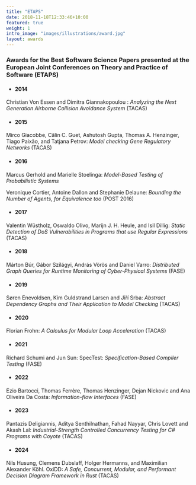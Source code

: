 ```yaml
---
title: "ETAPS"
date: 2018-11-18T12:33:46+10:00
featured: true
weight: 1
intro_image: "images/illustrations/award.jpg"
layout: awards
---
```


### Awards for the Best Software Science Papers presented at the European Joint Conferences on Theory and Practice of Software (ETAPS)


<style>
  .ident{
    margin-left:19px;
    margin-top:17px;
    margin-bottom:18px;
  }
</style>

- ####  2014

Christian Von Essen and Dimitra Giannakopoulou :  <i> Analyzing the Next Generation Airborne Collision Avoidance  System</i> (TACAS) 

- ####   2015

Mirco Giacobbe, Călin C. Guet, Ashutosh Gupta, Thomas A. Henzinger, Tiago Paixão, and Tatjana Petrov: <i> Model   checking Gene Regulatory Networks</i> (TACAS) 

- ####  2016

Marcus Gerhold and Marielle Stoelinga: <i> Model-Based Testing of Probabilistic Systems</i> 

Veronique Cortier, Antoine Dallon and Stephanie Delaune: <i> Bounding the Number of Agents, for Equivalence too</i> (POST 2016) 

- ####   2017

Valentin Wüstholz, Oswaldo Olivo, Marijn J. H. Heule, and Isil Dillig:  <i>Static Detection of DoS    Vulnerabilities in Programs that use Regular Expressions</i> (TACAS) 

- ####   2018

Márton Búr, Gábor Szilágyi, András Vörös and Daniel Varro: <i> Distributed Graph Queries for Runtime Monitoring of Cyber-Physical Systems</i> (FASE) 

- ####   2019

Søren Enevoldsen, Kim Guldstrand Larsen and Jiří Srba:<i> Abstract Dependency Graphs and Their Application to Model Checking</i> (TACAS) 

- ####   2020

Florian Frohn: <i> A Calculus for Modular Loop Acceleration</i> (TACAS) 

- ####   2021

Richard Schumi and Jun Sun: SpecTest:  <i>Specification-Based Compiler Testing</i> (FASE) 

- ####   2022

Ezio Bartocci, Thomas Ferrère, Thomas Henzinger, Dejan Nickovic and Ana Oliveira Da Costa:<i> Information-flow Interfaces</i> (FASE) 

- ####   2023

Pantazis Deligiannis, Aditya Senthilnathan, Fahad Nayyar, Chris Lovett and Akash Lal: <i>Industrial-Strength Controlled Concurrency Testing for C# Programs with Coyote</i> (TACAS) 

- ####   2024

Nils Husung, Clemens Dubslaff, Holger Hermanns, and Maximilian Alexander Köhl. OxiDD: <i>A Safe, Concurrent, Modular, and Performant Decision Diagram Framework in Rust</i> (TACAS)



